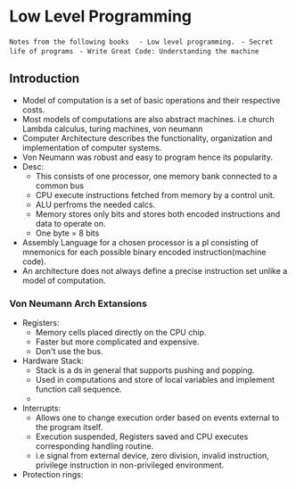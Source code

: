 # Low Level Programming

`Notes from the following books `
` - Low level programming.`
` - Secret life of programs`
` - Write Great Code: Understanding the machine`


## Introduction

- Model of computation is a set of basic operations and their respective costs.
- Most models of computations are also abstract machines. i.e church Lambda calculus, turing machines, von neumann
- Computer Architecture describes the functionality, organization and implementation of computer systems.
- Von Neumann was robust and easy to program hence its popularity.
- Desc:
  - This consists of one processor, one memory bank connected to a common bus
  - CPU execute instructions fetched from memory by a control unit.
  - ALU perfroms the needed calcs.
  - Memory stores only bits and stores both encoded instructions and data to operate on.
  - One byte = 8 bits
- Assembly Language for a chosen processor is a pl consisting of mnemonics for each possible binary encoded instruction(machine code).
- An architecture does not always define a precise instruction set unlike a model of computation.

### Von Neumann Arch Extansions

- Registers: 
  - Memory cells placed directly on the CPU chip.
  - Faster but more complicated and expensive.
  - Don't use the bus.
- Hardware Stack:
  - Stack is a ds in general that supports pushing and popping.
  - Used in computations and store of local variables and implement function call sequence.
  - 
- Interrupts:
  - Allows one to change execution order based on events external to the program itself.
  - Execution suspended, Registers saved and CPU executes corresponding handling routine.
  - i.e signal from external device, zero division, invalid instruction, privilege instruction in non-privileged environment.
- Protection rings:
